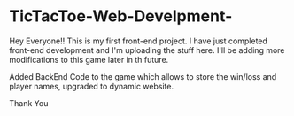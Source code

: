 # TicTacToe-Web-Develpment-
Hey Everyone!! This is my first front-end project. I have just completed front-end development and I'm uploading the stuff here. I'll be adding more modifications to this game later in th future.

Added BackEnd Code to the game which allows to store the win/loss and player names, upgraded to dynamic website.

Thank You
